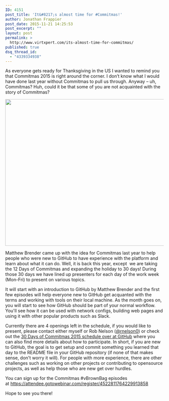 ```yaml
---
ID: 4151
post_title: 'It&#8217;s almost time for #Commitmas!'
author: Jonathan Frappier
post_date: 2015-11-21 14:25:53
post_excerpt: ""
layout: post
permalink: >
  http://www.virtxpert.com/its-almost-time-for-commitmas/
published: true
dsq_thread_id:
  - "4339334938"
---
```

As everyone gets ready for Thanksgiving in the US I wanted to remind you that Commitmas 2015 is right around the corner. I don’t know what I would have done last year without Commitmas to pull us through. Anyway – uh, Commitmas? Huh, could it be that some of you are not acquainted with the story of Commitmas?

<img class="aligncenter" src="https://raw.githubusercontent.com/commitmas/30-days-of-commitmas-2015/master/octocat/holiday-octocat.png" alt="" width="684" height="467" />

Matthew Brender came up with the idea for Commitmas last year to help people who were new to GitHub to have experience with the platform and learn about what it can do. Well, it is back this year, except  we are taking the 12 Days of Commitmas and expanding the holiday to 30 days! During those 30 days we have lined up presenters for each day of the work week (Mon-Fri) to present on various topics.

It will start with an introduction to GitHub by Matthew Brender and the first few episodes will help everyone new to GitHub get acquanted with the terms and working with tools on their local machine. As the month goes on, you will start to see how GitHub should be part of your normal workflow. You'll see how it can be used with network configs, building web pages and using it with other popular products such as Slack.

Currently there are 4 openings left in the schedule, if you would like to present, please contact either myself or Rob Nelson (<a href="https://twitter.com/rnelson0" target="_blank">@rnelson0</a>) or check out the <a href="https://github.com/commitmas/30-days-of-commitmas-2015" target="_blank">30 Days of Commitmas 2015 schedule over at GitHub</a> where you can also find more details about how to participate. In short, if you are new to GitHub, the goal is to get setup and commit something you learned that day to the README file in your GitHub repository (if none of that makes sense, don't worry it will). For people with more experience, there are other challenges such as working on other projects or contributing to opensource projects, as well as help those who are new get over hurdles.

You can sign up for the Commitmas #vBrownBag episodes at <a href="https://attendee.gotowebinar.com/register/4522811764229913858" target="_blank">https://attendee.gotowebinar.com/register/4522811764229913858</a>

Hope to see you there!